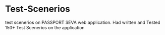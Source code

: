 # Test-Scenerios
test scenerios on PASSPORT SEVA web application.
Had written and Tested 150+ Test Scenerios on the application
